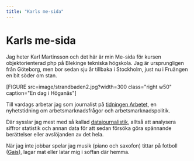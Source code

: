 ```yaml
---
title: "Karls me-sida"
---
```

Karls me-sida
=============

Jag heter Karl Martinsson och det här är min Me-sida för kursen objektorienterad php på Blekinge tekniska högskola. Jag är ursprungligen från Göteborg, men bor sedan sju år tillbaka i Stockholm, just nu i Fruängen en bit söder om stan.

[FIGURE src=image/strandbaden2.jpg?width=300 class="right w50" caption="En dag i Höganäs"]

Till vardags arbetar jag som journalist på [tidningen Arbetet](https://www.arbetet.se), en nyhetstidning om arbetsmarknadsfrågor och arbetsmarknadspolitik.

Där sysslar jag mest med så kallad [datajournalistik](https://sv.wikipedia.org/wiki/Datajournalistik), alltså att analysera siffror statistik och annan data för att sedan försöka göra spännande berättelser eller avslöjanden av det hela.

När jag inte jobbar spelar jag musik (piano och saxofon) tittar på fotboll ([Gais](http://www.gais.se/)), lagar mat eller latar mig i soffan där hemma.